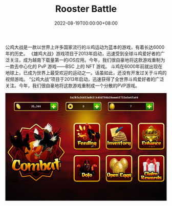 ﻿---
title: "Rooster Battle"
description: "Rooster Battle 是世界上第一款 NFT 斗鸡游戏."
date: 2022-08-19T00:00:00+08:00
lastmod: 2022-08-19T00:00:00+08:00
draft: false
authors: ["boogArno"]
featuredImage: "rooster-battle.png"
tags: ["NFT Games","Rooster Battle"]
categories: ["nfts"]
nfts: ["NFT Games"]
blockchain: "BSC"
website: "https://roosterbattle.net/"
twitter: "https://twitter.com/RoosterBattle"
discord: "https://discord.gg/uCvgJHSbXh"
telegram: "https://t.me/RoosterBattle"
github: ""
youtube: ""
twitch: ""
facebook: "https://www.facebook.com/roostersbattle"
instagram: ""
reddit: ""
medium: ""
steam: ""
gitbook: ""
googleplay: ""
appstore: ""
status: "Live"
weight: 
lightgallery: true
toc: true
pinned: false
recommend: false
recommend1: false
---
公鸡大战是一款以世界上许多国家流行的斗鸡运动为蓝本的游戏，有着长达6000年的历史。 《雄鸡大战》游戏项目于2013年启动，迅速受到全球斗鸡爱好者的广泛关注，成为越南下载量第一的iOS应用。今年，我们很自豪地将这款游戏重制为一款去中心化的 PvP 游戏——BSC 上的 NFT 游戏。
斗鸡在6000年前就出现在地球上，已成为世界上最受欢迎的运动之一。话虽如此，还没有开发过关于斗鸡的视频游戏。 “公鸡大战”项目于2013年启动，迅速获得了全世界斗鸡爱好者的广泛关注。今年，我们很自豪地将这款游戏重制成一个分散的PVP游戏。

![roosterbattle-dapp-games-bsc-image1_d46e6461bbe6d9b3dc898c50527973e3](roosterbattle-dapp-games-bsc-image1_d46e6461bbe6d9b3dc898c50527973e3.png)